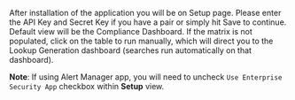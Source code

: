 After installation of the application you will be on Setup page.  Please enter the API Key and Secret Key if you have a pair or simply hit Save to continue. Default view will be the Compliance Dashboard.  If the matrix is not populated, click on the table to run manually, which will direct you to the Lookup Generation dashboard (searches run automatically on that dashboard).

__Note__: If using Alert Manager app, you will need to uncheck ```Use Enterprise Security App``` checkbox within __Setup__ view.

